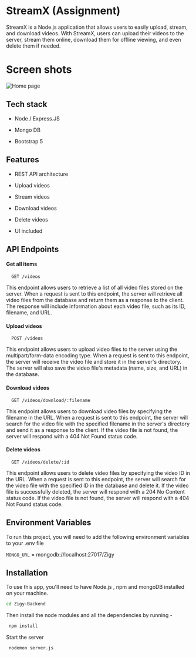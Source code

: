 
# StreamX (Assignment)

StreamX is a Node.js application that allows users to easily upload, stream, and download videos. With StreamX, users can upload their videos to the server, stream them online, download them for offline viewing, and even delete them if needed.

# Screen shots

![Home page](https://res.cloudinary.com/dudvqptv0/image/upload/v1681918602/samples/zigy-assignment-SC_ydoowb.png)

## Tech stack

- Node / Express.JS

- Mongo DB

- Bootstrap 5
## Features

- REST API architecture

- Upload videos

- Stream videos

- Download videos

- Delete videos

- UI included

## API Endpoints

#### Get all items

```http
  GET /videos
```
This endpoint allows users to retrieve a list of all video files stored on the server. When a request is sent to this endpoint, the server will retrieve all video files from the database and return them as a response to the client. The response will include information about each video file, such as its ID, filename, and URL.

#### Upload videos

```http
  POST /videos
```
This endpoint allows users to upload video files to the server using the multipart/form-data encoding type. When a request is sent to this endpoint, the server will receive the video file and store it in the server's directory. The server will also save the video file's metadata (name, size, and URL) in the database.

#### Download videos
```http
  GET /videos/download/:filename
```
This endpoint allows users to download video files by specifying the filename in the URL. When a request is sent to this endpoint, the server will search for the video file with the specified filename in the server's directory and send it as a response to the client. If the video file is not found, the server will respond with a 404 Not Found status code.

#### Delete videos
```http
  GET /videos/delete/:id
```
This endpoint allows users to delete video files by specifying the video ID in the URL. When a request is sent to this endpoint, the server will search for the video file with the specified ID in the database and delete it. If the video file is successfully deleted, the server will respond with a 204 No Content status code. If the video file is not found, the server will respond with a 404 Not Found status code.
## Environment Variables

To run this project, you will need to add the following environment variables to your .env file

`MONGO_URL` = mongodb://localhost:27017/Zigy





## Installation

To use this app, you'll need to have Node.js , npm and mongoDB installed on your machine.

```bash
cd Zigy-Backend
```
Then install the node modules and all the dependencies by running -

```bash
 npm install
```
Start the server
```bash
 nodemon server.js
```
    